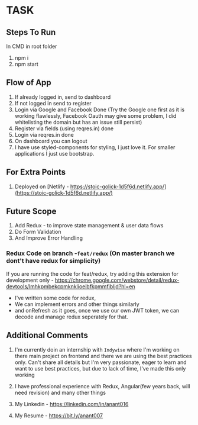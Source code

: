 # TASK

## Steps To Run

In CMD in root folder

1. npm i
2. npm start

## Flow of App

1. If already logged in, send to dashboard
2. If not logged in send to register
3. Login via Google and Facebook Done
   (Try the Google one first as it is working flawlessly, Facebook Oauth may give some problem, I did whitelisting the domain but has an issue still persist)
4. Register via fields (using reqres.in) done
5. Login via reqres.in done
6. On dashboard you can logout
7. I have use styled-components for styling, I just love it. For smaller applications I just use bootstrap.

## For Extra Points

1. Deployed on [Netlify - https://stoic-golick-1d5f6d.netlify.app/](https://stoic-golick-1d5f6d.netlify.app/)

## Future Scope

1. Add Redux - to improve state management & user data flows
2. Do Form Validation
3. And Improve Error Handling

### Redux Code on branch -`feat/redux` (On master branch we dont't have redux for simplicity)

If you are running the code for feat/redux, try adding this extension for development only - https://chrome.google.com/webstore/detail/redux-devtools/lmhkpmbekcpmknklioeibfkpmmfibljd?hl=en

- I've written some code for redux,
- We can implement errors and other things similarly
- and onRefresh as it goes, once we use our own JWT token, we can decode and manage redux seperately for that.

## Additional Comments

1. I'm currently doin an internship with `Indywise` where I'm working on there main project on frontend and there we are using the best practices only. Can't share all details but I'm very passionate, eager to learn and want to use best practices, but due to lack of time, I've made this only working

2. I have professional experience with Redux, Angular(few years back, will need revision) and many other things

3. My Linkedin - https://linkedin.com/in/anant016

4. My Resume - https://bit.ly/anant007
